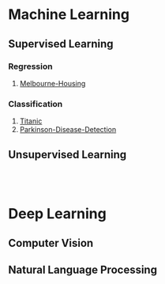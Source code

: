 # Machine Learning

## Supervised Learning

### Regression
1. [Melbourne-Housing](Melbourne-Housing/Melbourne-Housing.ipynb)

### Classification
1. [Titanic](Titanic/titanic.ipynb)
2. [Parkinson-Disease-Detection](Parkinson-Disease-Detection/parkinson-disease-detection.ipynb)

## Unsupervised Learning

<br></br>
# Deep Learning

## Computer Vision

## Natural Language Processing
